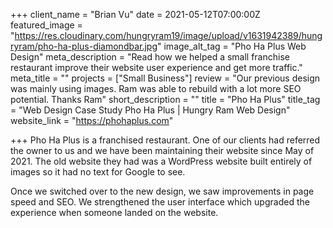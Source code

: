 +++
client_name = "Brian Vu"
date = 2021-05-12T07:00:00Z
featured_image = "https://res.cloudinary.com/hungryram19/image/upload/v1631942389/hungryram/pho-ha-plus-diamondbar.jpg"
image_alt_tag = "Pho Ha Plus Web Design"
meta_description = "Read how we helped a small franchise restaurant improve their website user experience and get more traffic."
meta_title = ""
projects = ["Small Business"]
review = "Our previous design was mainly using images. Ram was able to rebuild with a lot more SEO potential. Thanks Ram"
short_description = ""
title = "Pho Ha Plus"
title_tag = "Web Design Case Study Pho Ha Plus | Hungry Ram Web Design"
website_link = "https://phohaplus.com"

+++
Pho Ha Plus is a franchised restaurant. One of our clients had referred the owner to us and we have been maintaining their website since May of 2021. The old website they had was a WordPress website built entirely of images so it had no text for Google to see.

Once we switched over to the new design, we saw improvements in page speed and SEO. We strengthened the user interface which upgraded the experience when someone landed on the website.
